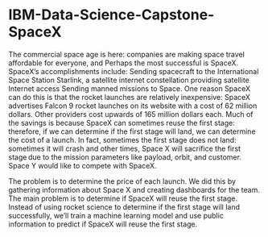 # IBM-Data-Science-Capstone-SpaceX

The commercial space age is here: companies are making space travel affordable for everyone, and Perhaps the most successful is SpaceX. SpaceX’s accomplishments include: 
Sending spacecraft to the International Space Station
Starlink, a satellite internet constellation providing satellite Internet access 
Sending manned missions to Space. 
One reason SpaceX can do this is that the rocket launches are relatively inexpensive: SpaceX advertises Falcon 9 rocket launches on its website with a cost of 62 million dollars. Other providers cost upwards of 165 million dollars each.
Much of the savings is because SpaceX can sometimes reuse the first stage: therefore, if we can determine if the first stage will land, we can determine the cost of a launch. In fact, sometimes the first stage does not land: sometimes it will crash and other times, Space X will sacrifice the first stage due to the mission parameters like payload, orbit, and customer. 
Space Y would like to compete with SpaceX. 

The problem is to determine the price of each launch. 
We did this by gathering information about Space X and creating dashboards for the team. The main problem is to determine if SpaceX will reuse the first stage. Instead of using rocket science to determine if the first stage will land successfully, we’ll train a machine learning model and use public information to predict if SpaceX will reuse the first stage. 

